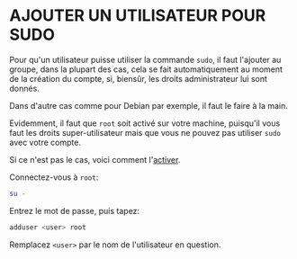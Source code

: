 # AJOUTER UN UTILISATEUR POUR SUDO

Pour qu'un utilisateur puisse utiliser la commande `sudo`, il faut l'ajouter au groupe, dans la plupart des cas, cela se fait automatiquement au moment de la création du compte, si, biensûr, les droits administrateur lui sont donnés.

Dans d'autre cas comme pour Debian par exemple, il faut le faire à la main.

Evidemment, il faut que `root` soit activé sur votre machine, puisqu'il vous faut les droits super-utilisateur mais que vous ne pouvez pas utiliser `sudo` avec votre compte.

Si ce n'est pas le cas, voici comment l'[activer](https://github.com/AyckinnLisa/bash_commands/blob/main/activate_root_user.md).

Connectez-vous à `root`:

```bash
su -
```

Entrez le mot de passe, puis tapez:

```bash
adduser <user> root
```

Remplacez `<user>` par le nom de l'utilisateur en question.